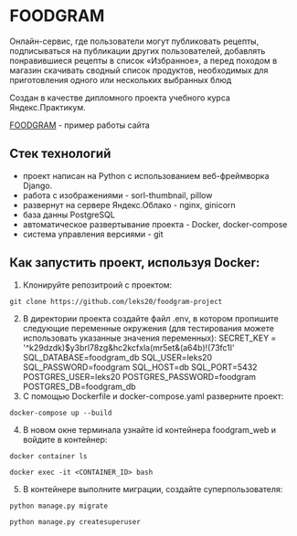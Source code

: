 # FOODGRAM

Онлайн-сервис, где пользователи могут публиковать рецепты, подписываться на публикации других пользователей, добавлять понравившиеся рецепты в список «Избранное», а перед походом в магазин скачивать сводный список продуктов, необходимых для приготовления одного или нескольких выбранных блюд

Cоздан в качестве дипломного проекта учебного курса Яндекс.Практикум.

[FOODGRAM](http://food-gram.tk) - пример работы сайта


## Стек технологий
- проект написан на Python с использованием веб-фреймворка Django.
- работа с изображениями - sorl-thumbnail, pillow
- развернут на сервере Яндекс.Облако - nginx, ginicorn
- база данны PostgreSQL
- автоматическое развертывание проекта - Docker, docker-compose
- система управления версиями - git

## Как запустить проект, используя Docker:
1) Клонируйте репозитроий с проектом:
```
git clone https://github.com/leks20/foodgram-project
```
2) В директории проекта создайте файл .env, в котором пропишите следующие переменные окружения (для тестирования можете использовать указанные значения переменных):
SECRET_KEY = '^k29dzdk)$y3brl78zg&hc2kcfxla(mr5et&(a64b)!(73fc1l'
SQL_DATABASE=foodgram_db
SQL_USER=leks20
SQL_PASSWORD=foodgram
SQL_HOST=db
SQL_PORT=5432
POSTGRES_USER=leks20
POSTGRES_PASSWORD=foodgram
POSTGRES_DB=foodgram_db
3) С помощью Dockerfile и docker-compose.yaml разверните проект:
```
docker-compose up --build
```
4) В новом окне терминала узнайте id контейнера foodgram_web и войдите в контейнер:
```
docker container ls
```
```
docker exec -it <CONTAINER_ID> bash
```
5) В контейнере выполните миграции, создайте суперпользователя:
```
python manage.py migrate

python manage.py createsuperuser
```
